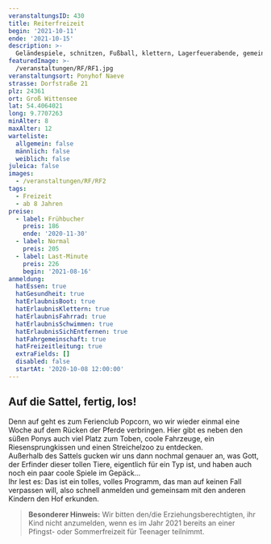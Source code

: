 ```yaml
---
veranstaltungsID: 430
title: Reiterfreizeit
begin: '2021-10-11'
ende: '2021-10-15'
description: >-
  Geländespiele, schnitzen, Fußball, klettern, Lagerfeuerabende, gemeinsam Herausforderungen meistern – das alles und noch viele weitere Abenteuer erwarten dich dieses Jahr auf unserer Freizeit für echte Männer unter 13.
featuredImage: >-
  /veranstaltungen/RF/RF1.jpg
veranstaltungsort: Ponyhof Naeve
strasse: Dorfstraße 21
plz: 24361
ort: Groß Wittensee
lat: 54.4064021
long: 9.7707263
minAlter: 8
maxAlter: 12
warteliste:
  allgemein: false
  männlich: false
  weiblich: false
juleica: false
images:
  - /veranstaltungen/RF/RF2
tags:
  - Freizeit
  - ab 8 Jahren
preise:
  - label: Frühbucher
    preis: 186
    ende: '2020-11-30'
  - label: Normal
    preis: 205
  - label: Last-Minute
    preis: 226
    begin: '2021-08-16'
anmeldung:
  hatEssen: true
  hatGesundheit: true
  hatErlaubnisBoot: true
  hatErlaubnisKlettern: true
  hatErlaubnisFahrrad: true
  hatErlaubnisSchwimmen: true
  hatErlaubnisSichEntfernen: true
  hatFahrgemeinschaft: true
  hatFreizeitleitung: true
  extraFields: []
  disabled: false
  startAt: '2020-10-08 12:00:00'
---
```


## Auf die Sattel, fertig, los!

Denn auf geht es zum Ferienclub Popcorn, wo wir wieder einmal eine Woche auf dem Rücken der Pferde verbringen. Hier gibt es neben den süßen Ponys auch viel Platz zum Toben, coole Fahrzeuge, ein Riesensprungkissen und einen Streichelzoo zu entdecken.  
Außerhalb des Sattels gucken wir uns dann nochmal genauer an, was Gott, der Erfinder dieser tollen Tiere, eigentlich für ein Typ ist, und haben auch noch ein paar coole Spiele im Gepäck…  
Ihr lest es: Das ist ein tolles, volles Programm, das man auf keinen Fall verpassen will, also schnell anmelden und gemeinsam mit den anderen Kindern den Hof erkunden.

> **Besonderer Hinweis:**
> Wir bitten den/die Erziehungsberechtigten, ihr Kind nicht anzumelden, wenn es im Jahr 2021 bereits an einer Pfingst- oder Sommerfreizeit für Teenager teilnimmt.
